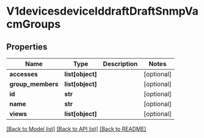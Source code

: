 # V1devicesdeviceIddraftDraftSnmpVacmGroups

## Properties
Name | Type | Description | Notes
------------ | ------------- | ------------- | -------------
**accesses** | **list[object]** |  | [optional] 
**group_members** | **list[object]** |  | [optional] 
**id** | **str** |  | [optional] 
**name** | **str** |  | [optional] 
**views** | **list[object]** |  | [optional] 

[[Back to Model list]](../README.md#documentation-for-models) [[Back to API list]](../README.md#documentation-for-api-endpoints) [[Back to README]](../README.md)

